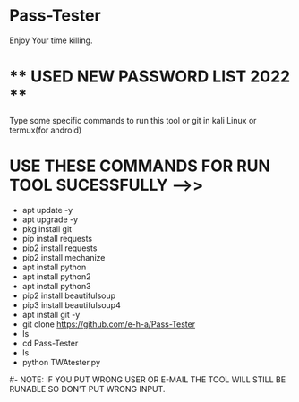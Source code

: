 # Pass-Tester

Enjoy Your time killing. 
# ** USED NEW PASSWORD LIST 2022 **

Type some specific commands to run this tool or git in kali Linux or termux(for android)
# USE THESE COMMANDS FOR RUN TOOL SUCESSFULLY -->>
- apt update -y 
- apt upgrade -y
- pkg install git
- pip install requests
- pip2 install requests
- pip2 install mechanize
- apt install python 
- apt install python2
- apt install python3
- pip2 install beautifulsoup
- pip3 install beautifulsoup4
- apt install git -y
- git clone https://github.com/e-h-a/Pass-Tester
- ls
- cd Pass-Tester
- ls
- python TWAtester.py

#- NOTE: IF YOU PUT WRONG USER OR E-MAIL THE TOOL WILL STILL BE RUNABLE SO DON'T PUT WRONG INPUT.
